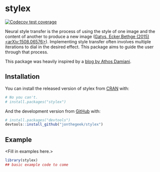 
<!-- README.md is generated from README.Rmd. Please edit that file -->

# stylex

<!-- badges: start -->

[![Codecov test
coverage](https://codecov.io/gh/jonthegeek/stylex/branch/main/graph/badge.svg)](https://codecov.io/gh/jonthegeek/stylex?branch=main)
<!-- badges: end -->

Neural style transfer is the process of using the style of one image and
the content of another to produce a new image ([Gatys, Ecker,Bethge
(2015) \<arXiv:1508.06576\>](https://arxiv.org/abs/1508.06576)).
Implementing style transfer often involves multiple iterations to dial
in the desired effect. This package aims to guide the user through that
process.

This package was heavily inspired by a [blog by Athos
Damiani](https://blog.curso-r.com/posts/2021-02-22-neural-style-transfer/).

## Installation

You can install the released version of stylex from
[CRAN](https://CRAN.R-project.org) with:

``` r
# No you can't.
# install.packages("stylex")
```

And the development version from [GitHub](https://github.com/) with:

``` r
# install.packages("devtools")
devtools::install_github("jonthegeek/stylex")
```

## Example

\<Fill in examples here.\>

``` r
library(stylex)
## basic example code to come
```
